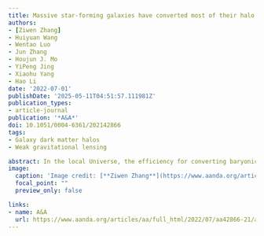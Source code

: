```yaml
---
title: Massive star-forming galaxies have converted most of their halo gas into stars
authors:
- [Ziwen Zhang]
- Huiyuan Wang
- Wentao Luo
- Jun Zhang
- Houjun J. Mo
- YiPeng Jing
- Xiaohu Yang
- Hao Li
date: '2022-07-01'
publishDate: '2025-05-11T04:51:57.111981Z'
publication_types:
- article-journal
publication: '*A&A*'
doi: 10.1051/0004-6361/202142866
tags:
- Galaxy dark matter halos
- Weak gravitational lensing

abstract: In the local Universe, the efficiency for converting baryonic gas into stars is very low. In dark matter halos where galaxies form and evolve, the average efficiency varies with galaxy stellar mass and has a maximum of about twenty percent for Milky-Way-like galaxies. The low efficiency at higher mass is believed to be produced by some quenching processes, such as the feedback from active galactic nuclei. We perform an analysis of weak lensing and satellite kinematics for SDSS central galaxies. Our results reveal that the efficiency is much higher, more than sixty percent, for a large population of massive star-forming galaxies around 1011M⊙. This suggests that these galaxies acquired most of the gas in their halos and converted it into stars without being affected significantly by quenching processes. This population of galaxies is not reproduced in current galaxy formation models, indicating that our understanding of galaxy formation is incomplete. The implications of our results on circumgalactic media, star formation quenching and disc galaxy rotation curves are discussed. We also examine systematic uncertainties in halo-mass and stellar-mass measurements that might influence our results.
image:
  caption: 'Image credit: [**Ziwen Zhang**](https://www.aanda.org/articles/aa/full_html/2022/07/aa42866-21/aa42866-21.html)'
  focal_point: ""
  preview_only: false

links:
- name: A&A
  url: https://www.aanda.org/articles/aa/full_html/2022/07/aa42866-21/aa42866-21.html
---
```


